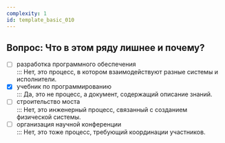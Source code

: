 ```yaml
---
complexity: 1
id: template_basic_010
---
```

## Вопрос: Что в этом ряду лишнее и почему?

- [ ] разработка программного обеспечения  
  ::: Нет, это процесс, в котором взаимодействуют разные системы и исполнители.  
- [x] учебник по программированию  
  ::: Да, это не процесс, а документ, содержащий описание знаний.  
- [ ] строительство моста  
  ::: Нет, это инженерный процесс, связанный с созданием физической системы.  
- [ ] организация научной конференции  
  ::: Нет, это тоже процесс, требующий координации участников.